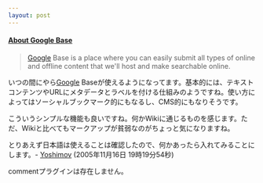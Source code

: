 ```yaml
---
layout: post
---
```

<h4><a href="http://base.google.com/base/about.html">About Google Base</a></h4>
<blockquote><p><a href="http://www.google.co.jp/">Google</a> Base is a place where you can easily submit all types of online and offline content that we'll host and make searchable online.</p>
</blockquote>
<p>いつの間にやら<a href="http://www.google.co.jp/">Google</a> Baseが使えるようになってます。基本的には、テキストコンテンツやURLにメタデータとラベルを付ける仕組みのようですね。使い方によってはソーシャルブックマーク的にもなるし、CMS的にもなりそうです。</p>
<p>こういうシンプルな機能も良いですね。何かWikiに通じるものを感じます。ただ、Wikiと比べてもマークアップが貧弱なのがちょっと気になりますね。</p>
<p>とりあえず日本語は使えることは確認したので、何かあったら入れてみることにします。- <a href="/?page=Yoshimov" class="wikipage">Yoshimov</a> (2005年11月16日 19時19分54秒)</p>
<p><span class="error">commentプラグインは存在しません。</span> </p>
